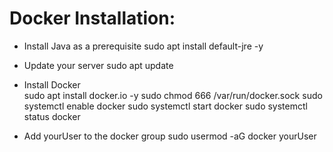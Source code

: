 # Docker Installation: 

- Install Java as a prerequisite 
  sudo apt install default-jre -y

- Update your server 
  sudo apt update

- Install Docker   
  sudo apt install docker.io -y
  sudo chmod 666 /var/run/docker.sock
  sudo systemctl enable docker 
  sudo systemctl start docker
  sudo systemctl status docker

- Add yourUser to the docker group 
  sudo usermod -aG docker yourUser